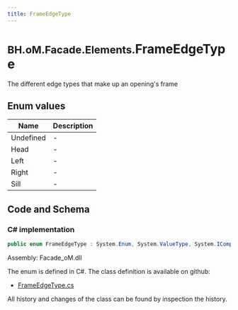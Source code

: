 ```yaml
---
title: FrameEdgeType
---
```


# <small>BH.oM.Facade.Elements.</small>**FrameEdgeType**

The different edge types that make up an opening's frame

## Enum values

| Name            | Description                                                    |
|-----------------|----------------------------------------------------------------|
| Undefined |  -  |
| Head |  -  |
| Left |  -  |
| Right |  -  |
| Sill |  -  |


## Code and Schema

### C# implementation

``` C# title="C#"
public enum FrameEdgeType : System.Enum, System.ValueType, System.IComparable, System.ISpanFormattable, System.IFormattable, System.IConvertible
```

Assembly: Facade_oM.dll

The enum is defined in C#. The class definition is available on github:

- [FrameEdgeType.cs](https://github.com/BHoM/BHoM/blob/develop/Facade_oM/Elements\Enums\FrameEdgeType.cs)

All history and changes of the class can be found by inspection the history.
